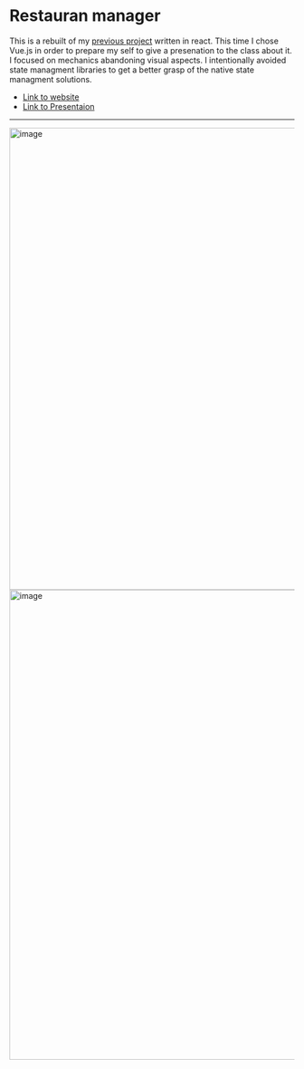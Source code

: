 # Restauran manager

This is a rebuilt of my [previous project](https://github.com/oliwierzgorniak/restaurant-managment) written in react. This time I chose Vue.js in order to prepare my self to give a presenation to the class about it. I focused on mechanics abandoning visual aspects. I intentionally avoided state managment libraries to get a better grasp of the native state managment solutions.

- [Link to website](https://restaurant-manager-vue.netlify.app/)
- [Link to Presentaion](https://www.figma.com/deck/IVmhLxzJoXFouiVtyyb0HN/Vue.js---capta-selecta?node-id=1-2033&viewport=-5309%2C-43%2C0.48&t=jSoiVT1DJBDPUSuO-1&scaling=min-zoom&content-scaling=fixed&page-id=0%3A1)

---

<img width="1562" height="816" alt="image" src="https://github.com/user-attachments/assets/da8b8b04-03f9-47d0-be3d-59c443338820" />
<img width="1562" height="830" alt="image" src="https://github.com/user-attachments/assets/8b25926e-9b21-4e42-ba51-26d5605cc257" />
